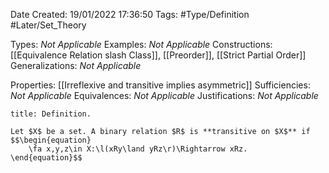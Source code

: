 <div class="topSpace"></div>

Date Created: 19/01/2022 17:36:50
Tags: #Type/Definition #Later/Set_Theory

Types: _Not Applicable_
Examples: _Not Applicable_ 
Constructions: [[Equivalence Relation slash Class]], [[Preorder]], [[Strict Partial Order]]
Generalizations: _Not Applicable_

Properties: [[Irreflexive and transitive implies asymmetric]]
Sufficiencies: _Not Applicable_
Equivalences: _Not Applicable_
Justifications: _Not Applicable_

``` ad-Definition
title: Definition.

Let $X$ be a set. A binary relation $R$ is **transitive on $X$** if
$$\begin{equation}
    \fa x,y,z\in X:\l(xRy\land yRz\r)\Rightarrow xRz.
\end{equation}$$

```
